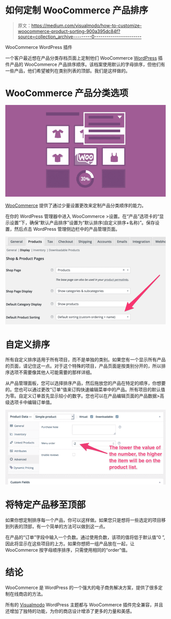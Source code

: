 # 如何定制 WooCommerce 产品排序

> 原文：<https://medium.com/visualmodo/how-to-customize-woocommerce-product-sorting-900a395dc84f?source=collection_archive---------0----------------------->

WooCommerce WordPress 插件

一个客户最近想在产品分类存档页面上定制他们 WooCommerce [WordPress](https://visualmodo.com/) 插件产品的 WooCommerce 产品排序顺序。该档案使用默认的字母排序，但他们有一些产品，他们希望被列在类别列表的顶部。我们是这样做的。

# WooCommerce 产品分类选项

![](img/2305eb6c1385b0d6c1eaa18ac65a61cb.png)

[WooCommerce](http://www.woothemes.com/woocommerce/) 提供了通过少量设置更改来定制产品分类顺序的能力。

在你的 WordPress 管理器中进入 WooCommerce >设置。在“产品”选项卡的“显示设置”下，确保“默认产品排序”设置为“默认排序(自定义排序+名称)”。保存设置，然后点击 WordPress 管理侧边栏中的产品管理页面。

![](img/36434b797d0fd80edaaaf41dddf2fba7.png)

# 自定义排序

所有自定义排序适用于所有项目，而不是单独的类别。如果您有一个显示所有产品的页面，请记住这一点。对于这个特殊的项目，产品页面是按类别分开的，所以排序选项不需要像其他人可能需要的那样详细。

从产品管理面板，您可以选择排序产品，然后拖放您的产品在特定的顺序，你想要的。您也可以通过更改“订单”值来订购快速编辑菜单中的产品。所有项目的默认值为零。自定义订单首先显示较小的数字。您也可以在产品编辑页面的产品数据>高级选项卡中编辑订单值。

![](img/10131632955532ea50833d228285a71d.png)

# 将特定产品移至顶部

如果你想定制排序每一个产品，你可以这样做。如果您只是想将一些选定的项目移到列表的顶部，有一个简单的方法可以做到这一点。

在产品的“订单”字段中输入一个负数。通过使用负数，该项的值将低于默认值“0 ”,因此将显示在这些项目的上方。如果你想把一组产品放在一起，让 WooCommerce 按字母顺序排序，只需使用相同的“order”值。

# 结论

WooCommerce 是 WordPress 的一个强大的电子商务解决方案，提供了很多定制在线商店的方法。

所有的 [Visualmodo](https://visualmodo.com/) WordPress 主题都与 WooCommerce 插件完全兼容，并且还增加了独特的功能，为你的商店设计增添了更多的力量和美感。
